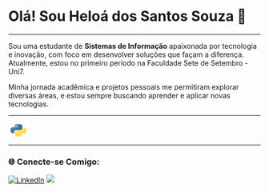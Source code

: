 # Olá! Sou Heloá dos Santos Souza 👋

---

Sou uma estudante de **Sistemas de Informação** apaixonada por tecnologia e inovação, com foco em desenvolver soluções que façam a diferença. Atualmente, estou no primeiro período na Faculdade Sete de Setembro - Uni7.

Minha jornada acadêmica e projetos pessoais me permitiram explorar diversas áreas, e estou sempre buscando aprender e aplicar novas tecnologias.

---

<img align="center" alt="Rafa-Python" height="30" width="40" src="https://raw.githubusercontent.com/devicons/devicon/master/icons/python/python-original.svg">

----

### 🌐 Conecte-se Comigo:

[![LinkedIn](https://img.shields.io/badge/LinkedIn-0077B5?style=for-the-badge&logo=linkedin&logoColor=white)](https://www.linkedin.com/in/helo%C3%A1-souza-320249339/)
  <a href = "mailto:heloadssouza@gmail.com"><img src="https://img.shields.io/badge/-Gmail-%23333?style=for-the-badge&logo=gmail&logoColor=white" target="_blank"></a>
